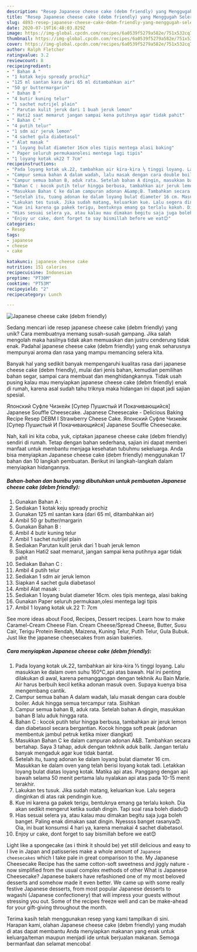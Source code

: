 ```yaml
---
description: "Resep Japanese cheese cake (debm friendly) yang Menggugah Selera"
title: "Resep Japanese cheese cake (debm friendly) yang Menggugah Selera"
slug: 4893-resep-japanese-cheese-cake-debm-friendly-yang-menggugah-selera
date: 2020-07-19T16:48:03.829Z
image: https://img-global.cpcdn.com/recipes/6a0539f5279a582e/751x532cq70/japanese-cheese-cake-debm-friendly-foto-resep-utama.jpg
thumbnail: https://img-global.cpcdn.com/recipes/6a0539f5279a582e/751x532cq70/japanese-cheese-cake-debm-friendly-foto-resep-utama.jpg
cover: https://img-global.cpcdn.com/recipes/6a0539f5279a582e/751x532cq70/japanese-cheese-cake-debm-friendly-foto-resep-utama.jpg
author: Ralph Fletcher
ratingvalue: 3.2
reviewcount: 8
recipeingredient:
- " Bahan A "
- "1 kotak keju spready prochiz"
- "125 ml santan kara dari 65 ml ditambahkan air"
- "50 gr buttermargarin"
- " Bahan B "
- "4 butir kuning telur"
- "1 sachet nutrijel plain"
- " Parutan kulit jeruk dari 1 buah jeruk lemon"
- " Hati2 saat memarut jangan sampai kena putihnya agar tidak pahit"
- " Bahan C "
- "4 putih telur"
- "1 sdm air jeruk lemon"
- "4 sachet gula diabetasol"
- " Alat masak "
- "1 loyang bulat diameter 16cm oles tipis mentega alasi baking"
- " Paper seluruh permukaanolesi mentega lagi tipis"
- "1 loyang kotak uk22 T 7cm"
recipeinstructions:
- "Pada loyang kotak uk.22, tambahkan air kira-kira ⅓ tinggi loyang. Lalu masukkan ke dalam oven suhu 160°C,api atas bawah. Hal ini penting dilakukan di awal, karena pemanggangan dengan tekhnik Au Bain Marie. Air harus berbuih kecil ketika adonan masuk oven. Supaya kuenya bisa mengembang cantik."
- "Campur semua bahan A dalam wadah, lalu masak dengan cara double boiler. Aduk hingga semua tercampur rata. Sisihkan"
- "Campur semua bahan B, aduk rata. Setelah bahan A dingin, masukkan bahan B lalu aduk hingga rata."
- "Bahan C : kocok putih telur hingga berbusa, tambahkan air jeruk lemon dan diabetasol secara bergantian. Kocok hingga soft peak (adonan membentuk jambul petruk ketika mixer diangkat)"
- "Masukkan Bahan C ke dalam campuran adonan A&amp;B. Tambahkan secara bertahap. Saya 3 tahap, aduk dengan tekhnik aduk balik. Jangan terlalu banyak mengaduk agar kue tidak bantat."
- "Setelah itu, tuang adonan ke dalam loyang bulat diameter 16 cm. Masukkan ke dalam oven yang telah berisi loyang kotak tadi. Letakkan loyang bulat diatas loyang kotak. Matika api atas. Panggang dengan api bawah selama 50 menit pertama lalu nyalakan api atas pada 10-15 menit terakhir."
- "Lakukan tes tusuk. Jika sudah matang, keluarkan kue. Lalu segera dinginkan di atas rak pendingin kue."
- "Kue ini karena ga pakek terigu, bentuknya emang ga terlalu kokoh. Dia akan sedikit mengerut ketika sudah dingin. Tapi soal rasa boleh diadu😊"
- "Hias sesuai selera ya, atau kalau mau dimakan begitu saja juga boleh banget. Paling enak dimakan saat dingin. Nyessss banget rasanya😊. Oia, ini buat konsumsi 4 hari ya, karena memakai 4 sachet diabetasol."
- "Enjoy ur cake, dont forget to say bismillah before we eat😊"
categories:
- Resep
tags:
- japanese
- cheese
- cake

katakunci: japanese cheese cake 
nutrition: 151 calories
recipecuisine: Indonesian
preptime: "PT30M"
cooktime: "PT53M"
recipeyield: "2"
recipecategory: Lunch

---
```



![Japanese cheese cake (debm friendly)](https://img-global.cpcdn.com/recipes/6a0539f5279a582e/751x532cq70/japanese-cheese-cake-debm-friendly-foto-resep-utama.jpg)

Sedang mencari ide resep japanese cheese cake (debm friendly) yang unik? Cara membuatnya memang susah-susah gampang. Jika salah mengolah maka hasilnya tidak akan memuaskan dan justru cenderung tidak enak. Padahal japanese cheese cake (debm friendly) yang enak seharusnya mempunyai aroma dan rasa yang mampu memancing selera kita.

Banyak hal yang sedikit banyak mempengaruhi kualitas rasa dari japanese cheese cake (debm friendly), mulai dari jenis bahan, kemudian pemilihan bahan segar, sampai cara membuat dan menghidangkannya. Tidak usah pusing kalau mau menyiapkan japanese cheese cake (debm friendly) enak di rumah, karena asal sudah tahu triknya maka hidangan ini dapat jadi sajian spesial.

Японский Суфле Чизкейк [Супер Пушистый И Покачивающийся] Japanese Souffle Cheesecake. Japanese Cheesecake - Delicious Baking Recipe Resep DEBM I Strawberry Cheese Cake. Японский Суфле Чизкейк [Супер Пушистый И Покачивающийся] Japanese Souffle Cheesecake.


Nah, kali ini kita coba, yuk, ciptakan japanese cheese cake (debm friendly) sendiri di rumah. Tetap dengan bahan sederhana, sajian ini dapat memberi manfaat untuk membantu menjaga kesehatan tubuhmu sekeluarga. Anda bisa menyiapkan Japanese cheese cake (debm friendly) menggunakan 17 bahan dan 10 langkah pembuatan. Berikut ini langkah-langkah dalam menyiapkan hidangannya.

<!--inarticleads1-->

##### Bahan-bahan dan bumbu yang dibutuhkan untuk pembuatan Japanese cheese cake (debm friendly):

1. Gunakan  Bahan A :
1. Sediakan 1 kotak keju spready prochiz
1. Gunakan 125 ml santan kara (dari 65 ml, ditambahkan air)
1. Ambil 50 gr butter/margarin
1. Gunakan  Bahan B :
1. Ambil 4 butir kuning telur
1. Ambil 1 sachet nutrijel plain
1. Sediakan  Parutan kulit jeruk dari 1 buah jeruk lemon
1. Siapkan  Hati2 saat memarut, jangan sampai kena putihnya agar tidak pahit
1. Sediakan  Bahan C :
1. Ambil 4 putih telur
1. Sediakan 1 sdm air jeruk lemon
1. Siapkan 4 sachet gula diabetasol
1. Ambil  Alat masak :
1. Sediakan 1 loyang bulat diameter 16cm. oles tipis mentega, alasi baking
1. Gunakan  Paper seluruh permukaan,olesi mentega lagi tipis
1. Ambil 1 loyang kotak uk.22 T: 7cm


See more ideas about Food, Recipes, Dessert recipes. Learn how to make Caramel-Cream Cheese Flan. Cream Cheese/Spread Cheese, Butter, Susu Cair, Terigu Protein Rendah, Maizena, Kuning Telur, Putih Telur, Gula Bubuk. Just like the japanese cheesecakes from asian bakeries. 

<!--inarticleads2-->

##### Cara menyiapkan Japanese cheese cake (debm friendly):

1. Pada loyang kotak uk.22, tambahkan air kira-kira ⅓ tinggi loyang. Lalu masukkan ke dalam oven suhu 160°C,api atas bawah. Hal ini penting dilakukan di awal, karena pemanggangan dengan tekhnik Au Bain Marie. Air harus berbuih kecil ketika adonan masuk oven. Supaya kuenya bisa mengembang cantik.
1. Campur semua bahan A dalam wadah, lalu masak dengan cara double boiler. Aduk hingga semua tercampur rata. Sisihkan
1. Campur semua bahan B, aduk rata. Setelah bahan A dingin, masukkan bahan B lalu aduk hingga rata.
1. Bahan C : kocok putih telur hingga berbusa, tambahkan air jeruk lemon dan diabetasol secara bergantian. Kocok hingga soft peak (adonan membentuk jambul petruk ketika mixer diangkat)
1. Masukkan Bahan C ke dalam campuran adonan A&amp;B. Tambahkan secara bertahap. Saya 3 tahap, aduk dengan tekhnik aduk balik. Jangan terlalu banyak mengaduk agar kue tidak bantat.
1. Setelah itu, tuang adonan ke dalam loyang bulat diameter 16 cm. Masukkan ke dalam oven yang telah berisi loyang kotak tadi. Letakkan loyang bulat diatas loyang kotak. Matika api atas. Panggang dengan api bawah selama 50 menit pertama lalu nyalakan api atas pada 10-15 menit terakhir.
1. Lakukan tes tusuk. Jika sudah matang, keluarkan kue. Lalu segera dinginkan di atas rak pendingin kue.
1. Kue ini karena ga pakek terigu, bentuknya emang ga terlalu kokoh. Dia akan sedikit mengerut ketika sudah dingin. Tapi soal rasa boleh diadu😊
1. Hias sesuai selera ya, atau kalau mau dimakan begitu saja juga boleh banget. Paling enak dimakan saat dingin. Nyessss banget rasanya😊. Oia, ini buat konsumsi 4 hari ya, karena memakai 4 sachet diabetasol.
1. Enjoy ur cake, dont forget to say bismillah before we eat😊


Light like a spongecake (as i think it should be) yet still delicious and easy to I live in Japan and patisseries make a whole amount of ` Japanese cheesecakes ` which I take pale in great comparison to the. My Japanese Cheesecake Recipe has the same cotton-soft sweetness and jiggly nature - now simplified from the usual complex methods of other What is Japanese Cheesecake? Japanese bakers have refashioned one of my most beloved desserts and somehow made it even better. We came up with some really festive Japanese desserts, from most popular Japanese desserts to wagashi (Japanese confectionery) that will impress your guests without stressing you out. Some of the recipes freeze well and can be make-ahead for your gift-giving throughout the month. 

Terima kasih telah menggunakan resep yang kami tampilkan di sini. Harapan kami, olahan Japanese cheese cake (debm friendly) yang mudah di atas dapat membantu Anda menyiapkan makanan yang enak untuk keluarga/teman maupun menjadi ide untuk berjualan makanan. Semoga bermanfaat dan selamat mencoba!
